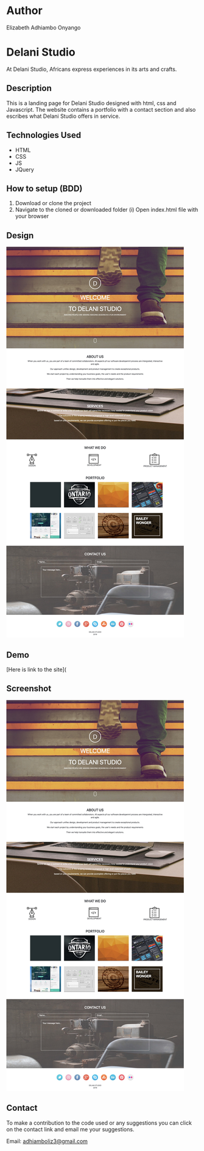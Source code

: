 # Author
Elizabeth Adhiambo Onyango



# Delani Studio
At Delani Studio, Africans express experiences in its arts and crafts.

## Description
This is a landing page for Delani Studio designed with html, css and Javascript. The website contains a portfolio with a contact section and also escribes what Delani Studio offers in service.

## Technologies Used
* HTML
* CSS
* JS
* JQuery

## How to setup (BDD)

1. Download or clone the project
2. Navigate to the cloned or downloaded folder
  (i) Open index.html file with your browser


## Design

![Design](img/screenshot.jpg)

## Demo
[Here is link to the site](

## Screenshot
![Screenshot](img/screenshot.jpg)

## Contact

To make a contribution to the code used or any suggestions you can click on the contact link and email me your suggestions.

Email: adhiamboliz3@gmail.com
